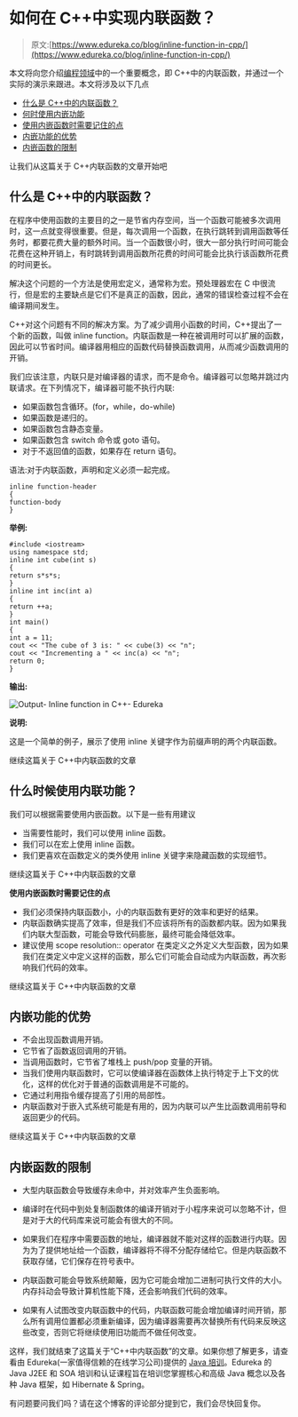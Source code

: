 # 如何在 C++中实现内联函数？

> 原文:[https://www.edureka.co/blog/inline-function-in-cpp/](https://www.edureka.co/blog/inline-function-in-cpp/)

本文将向您介绍[编程领域](https://www.edureka.co/blog/c-data-structures)中的一个重要概念，即 C++中的内联函数，并通过一个实际的演示来跟进。本文将涉及以下几点

*   [什么是 C++中的内联函数？](#WhatisanInlinefunctioninC++?)
*   [何时使用内嵌功能](#WhentouseInlinefunction)
*   [使用内嵌函数时需要记住的点](#PointstoberememberedwhileusingInlinefunctions)
*   [内嵌功能的优势](#AdvantagesofInlinefunction)
*   [内嵌函数的限制](#LimitationsofInlineFunctions)

让我们从这篇关于 C++内联函数的文章开始吧

## **什么是 C++中的内联函数？**

在程序中使用函数的主要目的之一是节省内存空间，当一个函数可能被多次调用时，这一点就变得很重要。但是，每次调用一个函数，在执行跳转到调用函数等任务时，都要花费大量的额外时间。当一个函数很小时，很大一部分执行时间可能会花费在这种开销上，有时跳转到调用函数所花费的时间可能会比执行该函数所花费的时间更长。

解决这个问题的一个方法是使用宏定义，通常称为宏。预处理器宏在 C 中很流行，但是宏的主要缺点是它们不是真正的函数，因此，通常的错误检查过程不会在编译期间发生。

C++对这个问题有不同的解决方案。为了减少调用小函数的时间，C++提出了一个新的函数，叫做 inline function。内联函数是一种在被调用时可以扩展的函数，因此可以节省时间。编译器用相应的函数代码替换函数调用，从而减少函数调用的开销。

我们应该注意，内联只是对编译器的请求，而不是命令。编译器可以忽略并跳过内联请求。在下列情况下，编译器可能不执行内联:

*   如果函数包含循环。(for，while，do-while)
*   如果函数是递归的。
*   如果函数包含静态变量。
*   如果函数包含 switch 命令或 goto 语句。
*   对于不返回值的函数，如果存在 return 语句。

语法:对于内联函数，声明和定义必须一起完成。

```
inline function-header
{
function-body
}

```

**举例:**

```
#include <iostream> 
using namespace std; 
inline int cube(int s) 
{ 
return s*s*s; 
} 
inline int inc(int a) 
{ 
return ++a; 
}
int main() 
{ 
int a = 11;
cout << "The cube of 3 is: " << cube(3) << "n"; 
cout << "Incrementing a " << inc(a) << "n";
return 0; 
}  

```

**输出:**

![Output- Inline function in C++- Edureka](../Images/b995e1f89cc5f3653dbeee4e264cfca5.png)

**说明:**

这是一个简单的例子，展示了使用 inline 关键字作为前缀声明的两个内联函数。

继续这篇关于 C++中内联函数的文章

## **什么时候使用内联功能？**

我们可以根据需要使用内嵌函数。以下是一些有用建议

*   当需要性能时，我们可以使用 inline 函数。
*   我们可以在宏上使用 inline 函数。
*   我们更喜欢在函数定义的类外使用 inline 关键字来隐藏函数的实现细节。

继续这篇关于 C++中内联函数的文章

**使用内嵌函数时需要记住的点**

*   我们必须保持内联函数小，小的内联函数有更好的效率和更好的结果。
*   内联函数确实提高了效率，但是我们不应该将所有的函数都内联。因为如果我们内联大型函数，可能会导致代码膨胀，最终可能会降低效率。
*   建议使用 scope resolution:: operator 在类定义之外定义大型函数，因为如果我们在类定义中定义这样的函数，那么它们可能会自动成为内联函数，再次影响我们代码的效率。

继续这篇关于 C++中内联函数的文章

## **内嵌功能的优势**

*   不会出现函数调用开销。
*   它节省了函数返回调用的开销。
*   当调用函数时，它节省了堆栈上 push/pop 变量的开销。
*   当我们使用内联函数时，它可以使编译器在函数体上执行特定于上下文的优化，这样的优化对于普通的函数调用是不可能的。
*   它通过利用指令缓存提高了引用的局部性。
*   内联函数对于嵌入式系统可能是有用的，因为内联可以产生比函数调用前导和返回更少的代码。

继续这篇关于 C++中内联函数的文章

## **内嵌函数的限制**

*   大型内联函数会导致缓存未命中，并对效率产生负面影响。
*   编译时在代码中到处复制函数体的编译开销对于小程序来说可以忽略不计，但是对于大的代码库来说可能会有很大的不同。

*   如果我们在程序中需要函数的地址，编译器就不能对这样的函数进行内联。因为为了提供地址给一个函数，编译器将不得不分配存储给它。但是内联函数不获取存储，它们保存在符号表中。
*   内联函数可能会导致系统颠簸，因为它可能会增加二进制可执行文件的大小。内存抖动会导致计算机性能下降，还会影响我们代码的效率。
*   如果有人试图改变内联函数中的代码，内联函数可能会增加编译时间开销，那么所有调用位置都必须重新编译，因为编译器需要再次替换所有代码来反映这些改变，否则它将继续使用旧功能而不做任何改变。

这样，我们就结束了这篇关于“C++中内联函数”的文章。如果你想了解更多，请查看由 Edureka(一家值得信赖的在线学习公司)提供的  [Java 培训](https://www.edureka.co/java-j2ee-soa-training)。Edureka 的 Java J2EE 和 SOA 培训和认证课程旨在培训您掌握核心和高级 Java 概念以及各种 Java 框架，如 Hibernate & Spring。

有问题要问我们吗？请在这个博客的评论部分提到它，我们会尽快回复你。